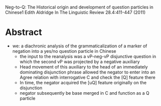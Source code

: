 Neg-to-Q: The Historical origin and development of question particles in Chinese1
Edith Aldridge
In The Linguistic Review 28.4:411-447 (2011)

# Abstract

* we: a diachronic analysis of the
  grammaticalization of a marker of negation into a yes/no question particle
  in Chinese
  * the input to the reanalysis was a vP-neg-vP disjunctive question in which
    the second vP was projected by a negative auxiliary
  * Head movement of this auxiliary to the head of an immediately dominating
    disjunction phrase allowed the negator to enter into an Agree relation with
    interrogative C and check the [Q] feature there
  * In time, the negator acquired the [uQ] feature
    originally on the disjunction
  * negator subsequently be base merged in C and function as a Q particle
